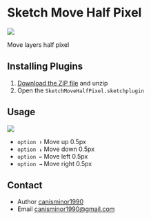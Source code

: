 # Sketch Move Half Pixel

![](https://o4j4l4n7h.qnssl.com/2017-05-23-smhp-1.png)

Move layers half pixel

## Installing Plugins

1. [Download the ZIP file](https://github.com/canisminor1990/sketch-move-half-pixel/archive/master.zip) and unzip
2. Open the `SketchMoveHalfPixel.sketchplugin`

## Usage

![](https://o4j4l4n7h.qnssl.com/2017-05-23-2017-05-23%2010_29_11.gif)

* `option ↑` Move up 0.5px
* `option ↓` Move down 0.5px
* `option ←` Move left 0.5px
* `option →` Move right 0.5px

## Contact

* Author [canisminor1990](https://github.com/canisminor1990)
* Email <canisminor1990@gmail.com>
